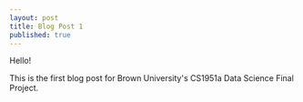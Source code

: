 ```yaml
---
layout: post
title: Blog Post 1
published: true
---
```

Hello! 

This is the first blog post for Brown University's CS1951a Data Science Final Project.
